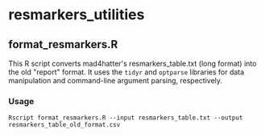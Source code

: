 # resmarkers_utilities


## format_resmarkers.R

This R script converts mad4hatter's resmarkers_table.txt (long format) into the old "report" format. It uses the `tidyr` and `optparse` libraries for data manipulation and command-line argument parsing, respectively.

### Usage

```shell
Rscript format_resmarkers.R --input resmarkers_table.txt --output resmarkers_table_old_format.csv
